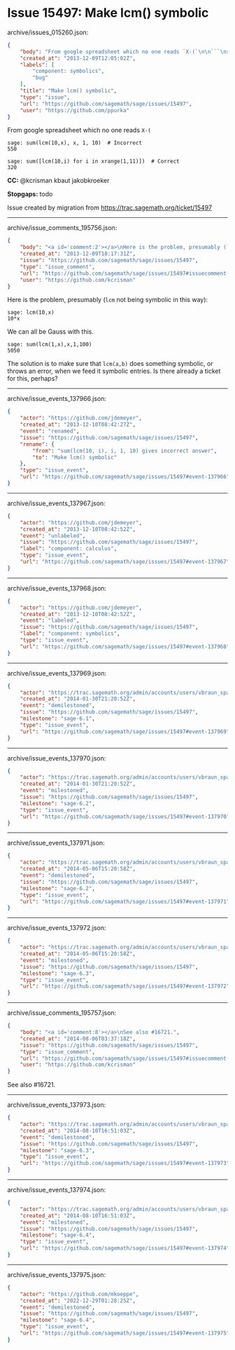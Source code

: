 # Issue 15497: Make lcm() symbolic

archive/issues_015260.json:
```json
{
    "body": "From google spreadsheet which no one reads `X-(`\n\n```\nsage: sum(lcm(10,x), x, 1, 10)  # Incorrect\n550\n\nsage: sum([lcm(10,i) for i in xrange(1,11)])  # Correct\n320\n```\n\n**CC:**  @kcrisman kbaut jakobkroeker\n\n**Stopgaps:** todo\n\nIssue created by migration from https://trac.sagemath.org/ticket/15497\n\n",
    "created_at": "2013-12-09T12:05:02Z",
    "labels": [
        "component: symbolics",
        "bug"
    ],
    "title": "Make lcm() symbolic",
    "type": "issue",
    "url": "https://github.com/sagemath/sage/issues/15497",
    "user": "https://github.com/ppurka"
}
```
From google spreadsheet which no one reads `X-(`

```
sage: sum(lcm(10,x), x, 1, 10)  # Incorrect
550

sage: sum([lcm(10,i) for i in xrange(1,11)])  # Correct
320
```

**CC:**  @kcrisman kbaut jakobkroeker

**Stopgaps:** todo

Issue created by migration from https://trac.sagemath.org/ticket/15497





---

archive/issue_comments_195756.json:
```json
{
    "body": "<a id='comment:2'></a>\nHere is the problem, presumably (`lcm` not being symbolic in this way):\n\n```\nsage: lcm(10,x)\n10*x\n```\nWe can all be Gauss with this.\n\n```\nsage: sum(lcm(1,x),x,1,100)\n5050\n```\nThe solution is to make sure that `lcm(a,b)` does something symbolic, or throws an error, when we feed it symbolic entries.  Is there already a ticket for this, perhaps?",
    "created_at": "2013-12-09T18:17:31Z",
    "issue": "https://github.com/sagemath/sage/issues/15497",
    "type": "issue_comment",
    "url": "https://github.com/sagemath/sage/issues/15497#issuecomment-195756",
    "user": "https://github.com/kcrisman"
}
```

<a id='comment:2'></a>
Here is the problem, presumably (`lcm` not being symbolic in this way):

```
sage: lcm(10,x)
10*x
```
We can all be Gauss with this.

```
sage: sum(lcm(1,x),x,1,100)
5050
```
The solution is to make sure that `lcm(a,b)` does something symbolic, or throws an error, when we feed it symbolic entries.  Is there already a ticket for this, perhaps?



---

archive/issue_events_137966.json:
```json
{
    "actor": "https://github.com/jdemeyer",
    "created_at": "2013-12-10T08:42:27Z",
    "event": "renamed",
    "issue": "https://github.com/sagemath/sage/issues/15497",
    "rename": {
        "from": "sum(lcm(10, i), i, 1, 10) gives incorrect answer",
        "to": "Make lcm() symbolic"
    },
    "type": "issue_event",
    "url": "https://github.com/sagemath/sage/issues/15497#event-137966"
}
```



---

archive/issue_events_137967.json:
```json
{
    "actor": "https://github.com/jdemeyer",
    "created_at": "2013-12-10T08:42:52Z",
    "event": "unlabeled",
    "issue": "https://github.com/sagemath/sage/issues/15497",
    "label": "component: calculus",
    "type": "issue_event",
    "url": "https://github.com/sagemath/sage/issues/15497#event-137967"
}
```



---

archive/issue_events_137968.json:
```json
{
    "actor": "https://github.com/jdemeyer",
    "created_at": "2013-12-10T08:42:52Z",
    "event": "labeled",
    "issue": "https://github.com/sagemath/sage/issues/15497",
    "label": "component: symbolics",
    "type": "issue_event",
    "url": "https://github.com/sagemath/sage/issues/15497#event-137968"
}
```



---

archive/issue_events_137969.json:
```json
{
    "actor": "https://trac.sagemath.org/admin/accounts/users/vbraun_spam",
    "created_at": "2014-01-30T21:20:52Z",
    "event": "demilestoned",
    "issue": "https://github.com/sagemath/sage/issues/15497",
    "milestone": "sage-6.1",
    "type": "issue_event",
    "url": "https://github.com/sagemath/sage/issues/15497#event-137969"
}
```



---

archive/issue_events_137970.json:
```json
{
    "actor": "https://trac.sagemath.org/admin/accounts/users/vbraun_spam",
    "created_at": "2014-01-30T21:20:52Z",
    "event": "milestoned",
    "issue": "https://github.com/sagemath/sage/issues/15497",
    "milestone": "sage-6.2",
    "type": "issue_event",
    "url": "https://github.com/sagemath/sage/issues/15497#event-137970"
}
```



---

archive/issue_events_137971.json:
```json
{
    "actor": "https://trac.sagemath.org/admin/accounts/users/vbraun_spam",
    "created_at": "2014-05-06T15:20:58Z",
    "event": "demilestoned",
    "issue": "https://github.com/sagemath/sage/issues/15497",
    "milestone": "sage-6.2",
    "type": "issue_event",
    "url": "https://github.com/sagemath/sage/issues/15497#event-137971"
}
```



---

archive/issue_events_137972.json:
```json
{
    "actor": "https://trac.sagemath.org/admin/accounts/users/vbraun_spam",
    "created_at": "2014-05-06T15:20:58Z",
    "event": "milestoned",
    "issue": "https://github.com/sagemath/sage/issues/15497",
    "milestone": "sage-6.3",
    "type": "issue_event",
    "url": "https://github.com/sagemath/sage/issues/15497#event-137972"
}
```



---

archive/issue_comments_195757.json:
```json
{
    "body": "<a id='comment:8'></a>\nSee also #16721.",
    "created_at": "2014-08-06T03:37:18Z",
    "issue": "https://github.com/sagemath/sage/issues/15497",
    "type": "issue_comment",
    "url": "https://github.com/sagemath/sage/issues/15497#issuecomment-195757",
    "user": "https://github.com/kcrisman"
}
```

<a id='comment:8'></a>
See also #16721.



---

archive/issue_events_137973.json:
```json
{
    "actor": "https://trac.sagemath.org/admin/accounts/users/vbraun_spam",
    "created_at": "2014-08-10T16:51:03Z",
    "event": "demilestoned",
    "issue": "https://github.com/sagemath/sage/issues/15497",
    "milestone": "sage-6.3",
    "type": "issue_event",
    "url": "https://github.com/sagemath/sage/issues/15497#event-137973"
}
```



---

archive/issue_events_137974.json:
```json
{
    "actor": "https://trac.sagemath.org/admin/accounts/users/vbraun_spam",
    "created_at": "2014-08-10T16:51:03Z",
    "event": "milestoned",
    "issue": "https://github.com/sagemath/sage/issues/15497",
    "milestone": "sage-6.4",
    "type": "issue_event",
    "url": "https://github.com/sagemath/sage/issues/15497#event-137974"
}
```



---

archive/issue_events_137975.json:
```json
{
    "actor": "https://github.com/mkoeppe",
    "created_at": "2022-12-29T01:28:25Z",
    "event": "demilestoned",
    "issue": "https://github.com/sagemath/sage/issues/15497",
    "milestone": "sage-6.4",
    "type": "issue_event",
    "url": "https://github.com/sagemath/sage/issues/15497#event-137975"
}
```
